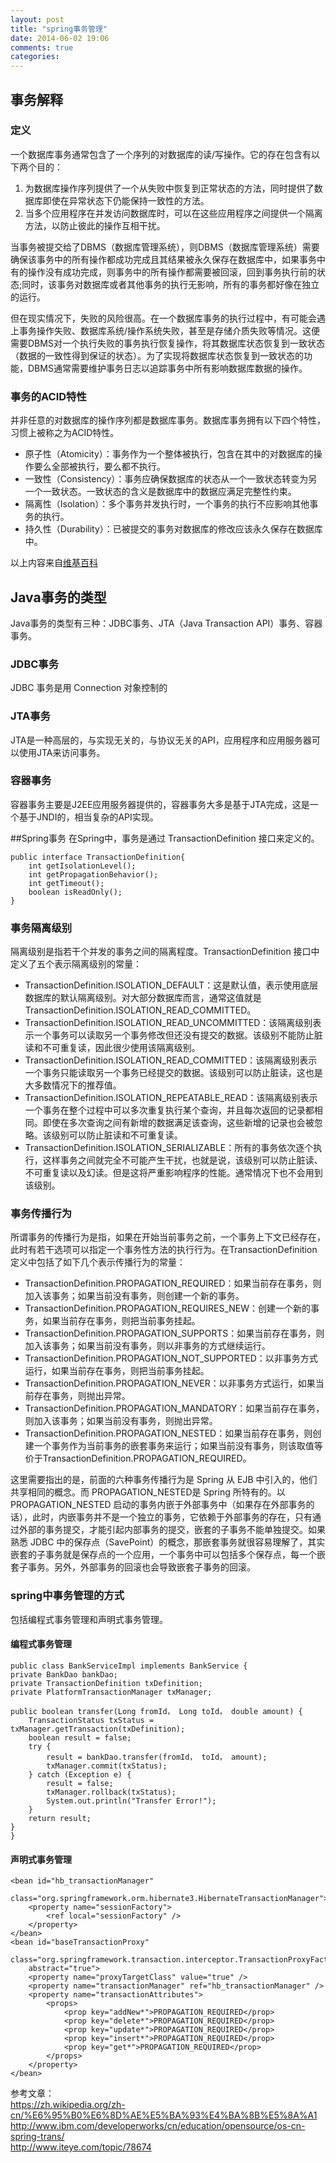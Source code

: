 ```yaml
---
layout: post
title: "spring事务管理"
date: 2014-06-02 19:06
comments: true
categories: 
---
```


## 事务解释
### 定义

一个数据库事务通常包含了一个序列的对数据库的读/写操作。它的存在包含有以下两个目的：  
 
1. 为数据库操作序列提供了一个从失败中恢复到正常状态的方法，同时提供了数据库即使在异常状态下仍能保持一致性的方法。  
2. 当多个应用程序在并发访问数据库时，可以在这些应用程序之间提供一个隔离方法，以防止彼此的操作互相干扰。<!--more-->  

当事务被提交给了DBMS（数据库管理系统），则DBMS（数据库管理系统）需要确保该事务中的所有操作都成功完成且其结果被永久保存在数据库中，如果事务中有的操作没有成功完成，则事务中的所有操作都需要被回滚，回到事务执行前的状态;同时，该事务对数据库或者其他事务的执行无影响，所有的事务都好像在独立的运行。   

但在现实情况下，失败的风险很高。在一个数据库事务的执行过程中，有可能会遇上事务操作失败、数据库系统/操作系统失败，甚至是存储介质失败等情况。这便需要DBMS对一个执行失败的事务执行恢复操作，将其数据库状态恢复到一致状态（数据的一致性得到保证的状态）。为了实现将数据库状态恢复到一致状态的功能，DBMS通常需要维护事务日志以追踪事务中所有影响数据库数据的操作。  

### 事务的ACID特性

并非任意的对数据库的操作序列都是数据库事务。数据库事务拥有以下四个特性，习惯上被称之为ACID特性。

* 原子性（Atomicity）：事务作为一个整体被执行，包含在其中的对数据库的操作要么全部被执行，要么都不执行。
* 一致性（Consistency）：事务应确保数据库的状态从一个一致状态转变为另一个一致状态。一致状态的含义是数据库中的数据应满足完整性约束。
* 隔离性（Isolation）：多个事务并发执行时，一个事务的执行不应影响其他事务的执行。
* 持久性（Durability）：已被提交的事务对数据库的修改应该永久保存在数据库中。

以上内容来自[维基百科](https://zh.wikipedia.org/zh-cn/%E6%95%B0%E6%8D%AE%E5%BA%93%E4%BA%8B%E5%8A%A1)

## Java事务的类型

Java事务的类型有三种：JDBC事务、JTA（Java Transaction API）事务、容器事务。   

### JDBC事务
JDBC 事务是用 Connection 对象控制的

### JTA事务
JTA是一种高层的，与实现无关的，与协议无关的API，应用程序和应用服务器可以使用JTA来访问事务。

### 容器事务
容器事务主要是J2EE应用服务器提供的，容器事务大多是基于JTA完成，这是一个基于JNDI的，相当复杂的API实现。

##Spring事务
在Spring中，事务是通过 TransactionDefinition 接口来定义的。  

	public interface TransactionDefinition{
		int getIsolationLevel();
		int getPropagationBehavior();
		int getTimeout();
		boolean isReadOnly();
	}
	
### 事务隔离级别

隔离级别是指若干个并发的事务之间的隔离程度。TransactionDefinition 接口中定义了五个表示隔离级别的常量：  


* TransactionDefinition.ISOLATION_DEFAULT：这是默认值，表示使用底层数据库的默认隔离级别。对大部分数据库而言，通常这值就是TransactionDefinition.ISOLATION_READ_COMMITTED。
* TransactionDefinition.ISOLATION_READ_UNCOMMITTED：该隔离级别表示一个事务可以读取另一个事务修改但还没有提交的数据。该级别不能防止脏读和不可重复读，因此很少使用该隔离级别。  
* TransactionDefinition.ISOLATION_READ_COMMITTED：该隔离级别表示一个事务只能读取另一个事务已经提交的数据。该级别可以防止脏读，这也是大多数情况下的推荐值。
* TransactionDefinition.ISOLATION_REPEATABLE_READ：该隔离级别表示一个事务在整个过程中可以多次重复执行某个查询，并且每次返回的记录都相同。即使在多次查询之间有新增的数据满足该查询，这些新增的记录也会被忽略。该级别可以防止脏读和不可重复读。
* TransactionDefinition.ISOLATION_SERIALIZABLE：所有的事务依次逐个执行，这样事务之间就完全不可能产生干扰，也就是说，该级别可以防止脏读、不可重复读以及幻读。但是这将严重影响程序的性能。通常情况下也不会用到该级别。  

### 事务传播行为

所谓事务的传播行为是指，如果在开始当前事务之前，一个事务上下文已经存在，此时有若干选项可以指定一个事务性方法的执行行为。在TransactionDefinition定义中包括了如下几个表示传播行为的常量：  

* TransactionDefinition.PROPAGATION_REQUIRED：如果当前存在事务，则加入该事务；如果当前没有事务，则创建一个新的事务。
* TransactionDefinition.PROPAGATION_REQUIRES_NEW：创建一个新的事务，如果当前存在事务，则把当前事务挂起。
* TransactionDefinition.PROPAGATION_SUPPORTS：如果当前存在事务，则加入该事务；如果当前没有事务，则以非事务的方式继续运行。
* TransactionDefinition.PROPAGATION_NOT_SUPPORTED：以非事务方式运行，如果当前存在事务，则把当前事务挂起。
* TransactionDefinition.PROPAGATION_NEVER：以非事务方式运行，如果当前存在事务，则抛出异常。
* TransactionDefinition.PROPAGATION_MANDATORY：如果当前存在事务，则加入该事务；如果当前没有事务，则抛出异常。
* TransactionDefinition.PROPAGATION_NESTED：如果当前存在事务，则创建一个事务作为当前事务的嵌套事务来运行；如果当前没有事务，则该取值等价于TransactionDefinition.PROPAGATION_REQUIRED。

这里需要指出的是，前面的六种事务传播行为是 Spring 从 EJB 中引入的，他们共享相同的概念。而 PROPAGATION_NESTED是 Spring 所特有的。以 PROPAGATION_NESTED 启动的事务内嵌于外部事务中（如果存在外部事务的话），此时，内嵌事务并不是一个独立的事务，它依赖于外部事务的存在，只有通过外部的事务提交，才能引起内部事务的提交，嵌套的子事务不能单独提交。如果熟悉 JDBC 中的保存点（SavePoint）的概念，那嵌套事务就很容易理解了，其实嵌套的子事务就是保存点的一个应用，一个事务中可以包括多个保存点，每一个嵌套子事务。另外，外部事务的回滚也会导致嵌套子事务的回滚。  

### spring中事务管理的方式
包括编程式事务管理和声明式事务管理。
#### 编程式事务管理

	public class BankServiceImpl implements BankService {
	private BankDao bankDao;
	private TransactionDefinition txDefinition;
	private PlatformTransactionManager txManager;

	public boolean transfer(Long fromId， Long toId， double amount) {
		TransactionStatus txStatus = txManager.getTransaction(txDefinition);
		boolean result = false;
		try {
			result = bankDao.transfer(fromId， toId， amount);
			txManager.commit(txStatus);
		} catch (Exception e) {
			result = false;
			txManager.rollback(txStatus);
			System.out.println("Transfer Error!");
		}
		return result;
	}
	}

#### 声明式事务管理

	<bean id="hb_transactionManager"
		class="org.springframework.orm.hibernate3.HibernateTransactionManager">
		<property name="sessionFactory">
			<ref local="sessionFactory" />
		</property>
	</bean>
	<bean id="baseTransactionProxy"
		class="org.springframework.transaction.interceptor.TransactionProxyFactoryBean"
		abstract="true">
		<property name="proxyTargetClass" value="true" />
		<property name="transactionManager" ref="hb_transactionManager" />
		<property name="transactionAttributes">
			<props>
				<prop key="addNew*">PROPAGATION_REQUIRED</prop>
				<prop key="delete*">PROPAGATION_REQUIRED</prop>
				<prop key="update*">PROPAGATION_REQUIRED</prop>
				<prop key="insert*">PROPAGATION_REQUIRED</prop>
				<prop key="get*">PROPAGATION_REQUIRED</prop>
			</props>
		</property>
	</bean>
	
	
参考文章：  
https://zh.wikipedia.org/zh-cn/%E6%95%B0%E6%8D%AE%E5%BA%93%E4%BA%8B%E5%8A%A1
http://www.ibm.com/developerworks/cn/education/opensource/os-cn-spring-trans/   
http://www.iteye.com/topic/78674